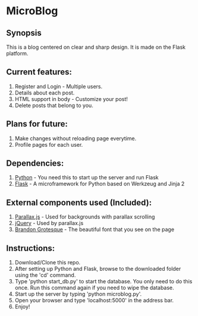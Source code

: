 # MicroBlog

## Synopsis

This is a blog centered on clear and sharp design. It is made on the Flask platform.

## Current features:

1. Register and Login - Multiple users.
2. Details about each post.
3. HTML support in body - Customize your post!
4. Delete posts that belong to you.

## Plans for future:

1. Make changes without reloading page everytime.
2. Profile pages for each user.

## Dependencies:

1. [Python](https://www.python.org/) - You need this to start up the server and run Flask
2. [Flask](http://flask.pocoo.org/) - A microframework for Python based on Werkzeug and Jinja 2

## External components used (Included):

1. [Parallax.js](http://pixelcog.github.io/parallax.js/) - Used for backgrounds with parallax scrolling
2. [jQuery](https://jquery.com/) - Used by parallax.js
3. [Brandon Grotesque](http://www.digitaldownloads.io/fonts/brandon-grotesque-bold-free/) - The beautiful font that you see on the page

## Instructions:

1. Download/Clone this repo.
2. After setting up Python and Flask, browse to the downloaded folder using the 'cd' command.
3. Type 'python start_db.py' to start the database. You only need to do this once. Run this command again if you need to wipe the database.
4. Start up the server by typing 'python microblog.py'.
5. Open your browser and type 'localhost:5000' in the address bar.
6. Enjoy!